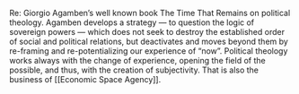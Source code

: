 Re: Giorgio Agamben’s well known book The Time That Remains on political theology. Agamben develops a strategy — to question the logic of sovereign powers — which does not seek to destroy the established order of social and political relations, but deactivates and moves beyond them by re-framing and re-potentializing our experience of “now”. Political theology works always with the change of experience, opening the field of the possible, and thus, with the creation of subjectivity. That is also the business of [[Economic Space Agency]].